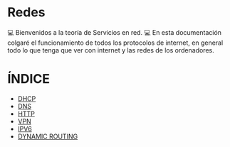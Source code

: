 # Redes
💻 Bienvenidos a la teoría de Servicios en red. 💻
En esta documentación colgaré el funcionamiento de todos los protocolos de internet, en general todo lo que tenga que ver con internet y las redes de los ordenadores.


# ÍNDICE

- [DHCP](DHCP.md)
- [DNS](DNS.md)
- [HTTP](HTTP.md)
- [VPN](VPN.md)
- [IPV6](IPV6.md)
- [DYNAMIC ROUTING](DYNAMIC%20ROUTING.md)
